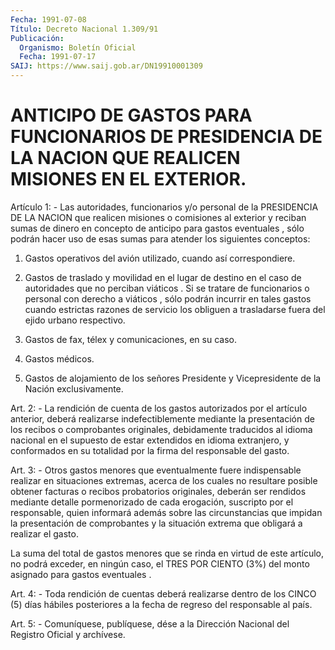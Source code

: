 ```yaml
---
Fecha: 1991-07-08
Título: Decreto Nacional 1.309/91
Publicación:
  Organismo: Boletín Oficial
  Fecha: 1991-07-17
SAIJ: https://www.saij.gob.ar/DN19910001309
---
```

# ANTICIPO DE GASTOS PARA FUNCIONARIOS DE PRESIDENCIA DE LA NACION QUE REALICEN MISIONES EN EL EXTERIOR.

<a id="1"></a>
Artículo 1: - Las autoridades, funcionarios y/o personal de la PRESIDENCIA  DE  LA  NACION  que  realicen misiones o comisiones al exterior y reciban sumas de dinero  en  concepto  de  anticipo para gastos  eventuales  ,  sólo  podrán  hacer  uso de esas sumas  para atender los siguientes conceptos:

1) Gastos operativos del avión utilizado, cuando así correspondiere.

2) Gastos de traslado y movilidad en el lugar  de  destino  en  el caso  de  autoridades  que  no perciban viáticos . Si se tratare de funcionarios  o  personal con derecho  a  viáticos  ,  sólo  podrán incurrir en tales  gastos  cuando estrictas razones de servicio los obliguen  a  trasladarse fuera  del  ejido  urbano  respectivo.

3)  Gastos  de  fax,  télex  y  comunicaciones,  en  su  caso.

4) Gastos médicos.

5) Gastos de alojamiento de los señores Presidente y Vicepresidente de la Nación exclusivamente.

<a id="2"></a>
Art. 2: - La rendición de cuenta de los gastos autorizados por el artículo  anterior, deberá realizarse indefectiblemente mediante la  presentación    de   los  recibos  o  comprobantes  originales, debidamente traducidos al  idioma  nacional en el supuesto de estar extendidos en idioma extranjero, y conformados  en su totalidad por la firma del responsable del gasto.

<a id="3"></a>
Art.  3:  -  Otros  gastos  menores  que  eventualmente  fuere indispensable  realizar  en  situaciones  extremas,  acerca  de los cuales  no resultare posible obtener facturas o recibos probatorios originales,  deberán ser rendidos mediante detalle pormenorizado de cada erogación,  suscripto  por  el  responsable,  quien  informará además  sobre  las  circunstancias  que impidan la presentación  de comprobantes  y la situación extrema que  obligará  a  realizar  el gasto.

La suma del total  de  gastos  menores  que  se rinda en virtud de este  artículo,  no  podrá  exceder, en ningún caso,  el  TRES  POR CIENTO  (3%)  del  monto  asignado  para  gastos  eventuales  .

<a id="4"></a>
Art. 4: - Toda rendición de cuentas deberá realizarse dentro de los  CINCO  (5)  días hábiles posteriores a la fecha de regreso del responsable al país.

<a id="5"></a>
Art. 5: - Comuníquese, publíquese, dése a la Dirección Nacional del Registro Oficial y archívese.